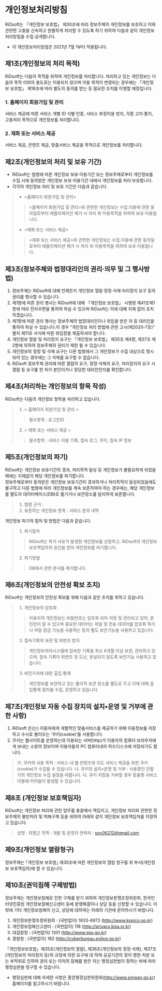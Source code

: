# 개인정보처리방침
RiDsoft는 「개인정보 보호법」 제30조에 따라 정보주체의 개인정보를 보호하고 이와 관련한 고충을 신속하고 원활하게 처리할 수 있도록 하기 위하여 다음과 같이 개인정보 처리방침을 수립·공개합니다.
* 이 개인정보처리방침은 2021년 7월 1부터 적용됩니다.

## 제1조(개인정보의 처리 목적)
RiDsoft는 다음의 목적을 위하여 개인정보를 처리합니다. 처리하고 있는 개인정보는 다음의 목적 이외의 용도로는 이용되지 않으며 이용 목적이 변경되는 경우에는 「개인정보 보호법」 제18조에 따라 별도의 동의를 받는 등 필요한 조치를 이행할 예정입니다.

### 1. 홈페이지 회원가입 및 관리
서비스 제공에 따른 서비스 개별 ID 식별·인증, 서비스 부정이용 방지, 각종 고지·통지, 고충처리 목적으로 개인정보를 처리합니다.

### 2. 재화 또는 서비스 제공
서비스 제공, 콘텐츠 제공, 맞춤서비스 제공을 목적으로 개인정보를 처리합니다.

## 제2조(개인정보의 처리 및 보유 기간)
* RiDsoft는 법령에 따른 개인정보 보유·이용기간 또는 정보주체로부터 개인정보를 수집 시에 동의받은 개인정보 보유·이용기간 내에서 개인정보를 처리·보유합니다.
* 각각의 개인정보 처리 및 보유 기간은 다음과 같습니다.

> * <홈페이지 회원가입 및 관리>
>> <홈페이지 회원가입 및 관리>와 관련한 개인정보는 수집.이용에 관한 동의일로부터 애플리케이션 제거 시 까지 위 이용목적을 위하여 보유·이용됩니다.
> * <재화 또는 서비스 제공>
>> <재화 또는 서비스 제공>와 관련한 개인정보는 수집.이용에 관한 동의일로부터 애플리케이션 제거 시 까지 위 이용목적을 위하여 보유·이용됩니다.

## 제3조(정보주체와 법정대리인의 권리·의무 및 그 행사방법)
1. 정보주체는 RiDsoft에 대해 언제든지 개인정보 열람·정정·삭제·처리정지 요구 등의 권리를 행사할 수 있습니다.
2. 제1항에 따른 권리 행사는 RiDsoft에 대해 「개인정보 보호법」 시행령 제41조제1항에 따라 전자우편을 통하여 하실 수 있으며 RiDsoft는 이에 대해 지체 없이 조치하겠습니다.
3. 제1항에 따른 권리 행사는 정보주체의 법정대리인이나 위임을 받은 자 등 대리인을 통하여 하실 수 있습니다.이 경우 “개인정보 처리 방법에 관한 고시(제2020-7호)” 별지 제11호 서식에 따른 위임장을 제출하셔야 합니다.
4. 개인정보 열람 및 처리정지 요구는 「개인정보 보호법」 제35조 제4항, 제37조 제2항에 의하여 정보주체의 권리가 제한 될 수 있습니다.
5. 개인정보의 정정 및 삭제 요구는 다른 법령에서 그 개인정보가 수집 대상으로 명시되어 있는 경우에는 그 삭제를 요구할 수 없습니다.
6. RiDsoft 정보주체 권리에 따른 열람의 요구, 정정·삭제의 요구, 처리정지의 요구 시 열람 등 요구를 한 자가 본인이거나 정당한 대리인인지를 확인합니다.

## 제4조(처리하는 개인정보의 항목 작성)
RiDsoft는 다음의 개인정보 항목을 처리하고 있습니다.

> 1. < 홈페이지 회원가입 및 관리 >
>> 필수항목 : 로그인ID
> 2. < 재화 또는 서비스 제공 >
>> 필수항목 : 서비스 이용 기록, 접속 로그, 쿠키, 접속 IP 정보

## 제5조(개인정보의 파기)
RiDsoft는 개인정보 보유기간의 경과, 처리목적 달성 등 개인정보가 불필요하게 되었을 때에는 지체없이 해당 개인정보를 파기합니다.
<br>정보주체로부터 동의받은 개인정보 보유기간이 경과하거나 처리목적이 달성되었음에도 불구하고 다른 법령에 따라 개인정보를 계속 보존하여야 하는 경우에는, 해당 개인정보를 별도의 데이터베이스(DB)로 옮기거나 보관장소를 달리하여 보존합니다.
> 1. 법령 근거 :
> 2. 보존하는 개인정보 항목 : 서비스 문의 내역

개인정보 파기의 절차 및 방법은 다음과 같습니다.
> 1. 파기절차
>> RiDsoft는 파기 사유가 발생한 개인정보를 선정하고, RiDsoft의 개인정보 보호책임자의 승인을 받아 개인정보를 파기합니다.
> 2. 파기방법
>> DB에서 관련 문서를 제거합니다.

## 제6조(개인정보의 안전성 확보 조치)
RiDsoft는 개인정보의 안전성 확보를 위해 다음과 같은 조치를 취하고 있습니다.

> 1. 개인정보의 암호화
>> 이용자의 개인정보는 비밀번호는 암호화 되어 저장 및 관리되고 있어, 본인만이 알 수 있으며 중요한 데이터는 파일 및 전송 데이터를 암호화 하거나 파일 잠금 기능을 사용하는 등의 별도 보안기능을 사용하고 있습니다.
> 
> 2. 접속기록의 보관 및 위변조 방지
>> 개인정보처리시스템에 접속한 기록을 최소 6개월 이상 보관, 관리하고 있으며, 접속 기록이 위변조 및 도난, 분실되지 않도록 보안기능 사용하고 있습니다.
> 
> 3. 비인가자에 대한 출입 통제
>> 개인정보를 보관하고 있는 물리적 보관 장소를 별도로 두고 이에 대해 출입통제 절차를 수립, 운영하고 있습니다.

## 제7조(개인정보 자동 수집 장치의 설치•운영 및 거부에 관한 사항)
1. RiDsoft 은(는) 이용자에게 개별적인 맞춤서비스를 제공하기 위해 이용정보를 저장하고 수시로 불러오는 ‘쿠키(cookie)’를 사용합니다.
2. 쿠키는 웹사이트를 운영하는데 이용되는 서버(http)가 이용자의 컴퓨터 브라우저에게 보내는 소량의 정보이며 이용자들의 PC 컴퓨터내의 하드디스크에 저장되기도 합니다. 
> 가. 쿠키의 사용 목적 : 서비스 내 웹 컨텐츠와 지도 서비스 제공을 위한 쿠키(cookie)가 수집될 수 있습니다. 
> 나. 쿠키의 설치•운영 및 거부 : 사용중인 단말기의 개인정보 수집 설정을 따릅니다. 
> 다. 쿠키 저장을 거부할 경우 맞춤형 서비스 이용에 어려움이 발생할 수 있습니다.

## 제8조 (개인정보 보호책임자)
RiDsoft는 개인정보 처리에 관한 업무를 총괄해서 책임지고, 개인정보 처리와 관련한 정보주체의 불만처리 및 피해구제 등을 위하여 아래와 같이 개인정보 보호책임자를 지정하고 있습니다.

> 성명 : 최명근
> 직책 : 개발 및 운영자
> 연락처 : [soc06212@gmail.com](mailto://soc06212@gmail.com)

## 제9조(개인정보 열람청구)
정보주체는 ｢개인정보 보호법｣ 제35조에 따른 개인정보의 열람 청구를 위 부서(개인정보 보호책임자)에 할 수 있습니다.

## 제10조(권익침해 구제방법)
정보주체는 개인정보침해로 인한 구제를 받기 위하여 개인정보분쟁조정위원회, 한국인터넷진흥원 개인정보침해신고센터 등에 분쟁해결이나 상담 등을 신청할 수 있습니다. 이 밖에 기타 개인정보침해의 신고, 상담에 대하여는 아래의 기관에 문의하시기 바랍니다.

1. 개인정보분쟁조정위원회 : (국번없이) 1833-6972 (http://www.kopico.go.kr)
2. 개인정보침해신고센터 : (국번없이) 118 (http://privacy.kisa.or.kr)
3. 대검찰청 : (국번없이) 1301 (http://www.spo.go.kr)
4. 경찰청 : (국번없이) 182 (http://cyberbureau.police.go.kr)

「개인정보보호법」제35조(개인정보의 열람), 제36조(개인정보의 정정·삭제), 제37조(개인정보의 처리정지 등)의 규정에 의한 요구에 대 하여 공공기관의 장이 행한 처분 또는 부작위로 인하여 권리 또는 이익의 침해를 받은 자는 행정심판법이 정하는 바에 따라 행정심판을 청구할 수 있습니다.

* 행정심판에 대해 자세한 사항은 중앙행정심판위원회(http://www.simpan.go.kr) 홈페이지를 참고하시기 바랍니다.








